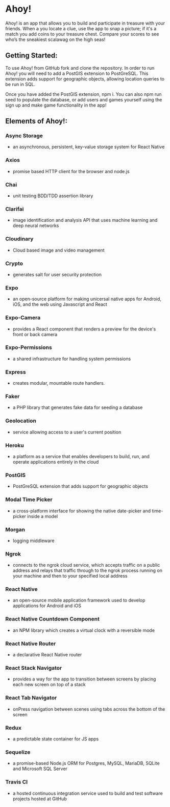 # Ahoy!

Ahoy! is an app that allows you to build and participate in treasure with your friends. When a you locate a clue, use the app to snap a picture; if it's a match you add coins to your treasure chest. Compare your scores to see who’s the sneakiest scalawag on the high seas!

## Getting Started:

To use Ahoy! from GitHub fork and clone the repository.
In order to run Ahoy! you will need to add a PostGIS extension to PostGreSQL. This extension adds support for geographic objects, allowing location queries to be run in SQL.

Once you have added the PostGIS extension, npm i. You can also npm run seed to populate the database, or add users and games yourself using the sign up and make game functionality in the app!

## Elements of Ahoy!:

### Async Storage

* an asynchronous, persistent, key-value storage system for React Native

### Axios

* promise based HTTP client for the browser and node.js

### Chai

* unit testing BDD/TDD assertion library

### Clarifai

* image identification and analysis API that uses machine learning and deep neural networks

### Cloudinary

* Cloud based image and video management

### Crypto

* generates salt for user security protection

### Expo

* an open-source platform for making unicersal native apps for Android, iOS, and the web using Javascript and React

### Expo-Camera

* provides a React component that renders a preview for the device's front or back camera

### Expo-Permissions

* a shared infrastructure for handling system permissions

### Express

* creates modular, mountable route handlers.

### Faker

* a PHP library that generates fake data for seeding a database

### Geolocation

* service allowing access to a user's current position

### Heroku

* a platform as a service that enables developers to build, run, and operate applications entirely in the cloud

### PostGIS

* PostGreSQL extension that adds support for geographic objects

### Modal Time Picker

* a cross-platform interface for showing the native date-picker and time-picker inside a model

### Morgan

* logging middleware

### Ngrok

* connects to the ngrok cloud service, which accepts traffic on a public address and relays that traffic through to the ngrok process running on your machine and then to your specified local address

### React Native

* an open-source mobile application framework used to develop applications for Android and iOS

### React Native Countdown Component

* an NPM library which creates a virtual clock with a reversible mode

### React Native Router

* a declarative React Native router

### React Stack Navigator

* provides a way for the app to transition between screens by placing each new screen on top of a stack

### React Tab Navigator

* onPress navigation between scenes using tabs across the bottom of the screen

### Redux

* a predictable state container for JS apps

### Sequelize

* a promise-based Node.js ORM for Postgres, MySQL, MariaDB, SQLite and Microsoft SQL Server

### Travis CI

* a hosted continuous integration service used to build and test software projects hosted at GitHub
